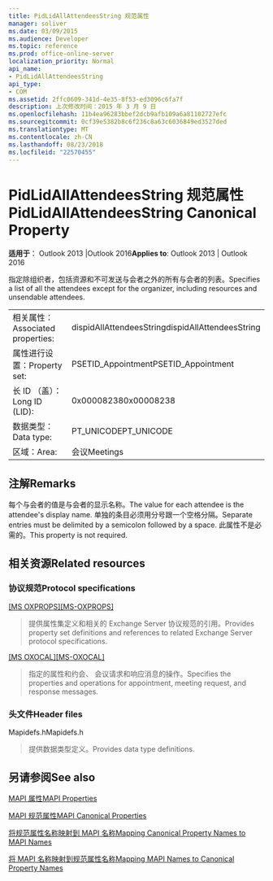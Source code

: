 ```yaml
---
title: PidLidAllAttendeesString 规范属性
manager: soliver
ms.date: 03/09/2015
ms.audience: Developer
ms.topic: reference
ms.prod: office-online-server
localization_priority: Normal
api_name:
- PidLidAllAttendeesString
api_type:
- COM
ms.assetid: 2ffc0609-341d-4e35-8f53-ed3096c6fa7f
description: 上次修改时间：2015 年 3 月 9 日
ms.openlocfilehash: 11b4ea96283bbef2dcb9afb109a6a81102727efc
ms.sourcegitcommit: 0cf39e5382b8c6f236c8a63c6036849ed3527ded
ms.translationtype: MT
ms.contentlocale: zh-CN
ms.lasthandoff: 08/23/2018
ms.locfileid: "22570455"
---
```

# <a name="pidlidallattendeesstring-canonical-property"></a><span data-ttu-id="b1955-103">PidLidAllAttendeesString 规范属性</span><span class="sxs-lookup"><span data-stu-id="b1955-103">PidLidAllAttendeesString Canonical Property</span></span>

  
  
<span data-ttu-id="b1955-104">**适用于**： Outlook 2013 |Outlook 2016</span><span class="sxs-lookup"><span data-stu-id="b1955-104">**Applies to**: Outlook 2013 | Outlook 2016</span></span> 
  
<span data-ttu-id="b1955-105">指定除组织者，包括资源和不可发送与会者之外的所有与会者的列表。</span><span class="sxs-lookup"><span data-stu-id="b1955-105">Specifies a list of all the attendees except for the organizer, including resources and unsendable attendees.</span></span>
  
|||
|:-----|:-----|
|<span data-ttu-id="b1955-106">相关属性：</span><span class="sxs-lookup"><span data-stu-id="b1955-106">Associated properties:</span></span>  <br/> |<span data-ttu-id="b1955-107">dispidAllAttendeesString</span><span class="sxs-lookup"><span data-stu-id="b1955-107">dispidAllAttendeesString</span></span>  <br/> |
|<span data-ttu-id="b1955-108">属性进行设置：</span><span class="sxs-lookup"><span data-stu-id="b1955-108">Property set:</span></span>  <br/> |<span data-ttu-id="b1955-109">PSETID_Appointment</span><span class="sxs-lookup"><span data-stu-id="b1955-109">PSETID_Appointment</span></span>  <br/> |
|<span data-ttu-id="b1955-110">长 ID （盖）：</span><span class="sxs-lookup"><span data-stu-id="b1955-110">Long ID (LID):</span></span>  <br/> |<span data-ttu-id="b1955-111">0x00008238</span><span class="sxs-lookup"><span data-stu-id="b1955-111">0x00008238</span></span>  <br/> |
|<span data-ttu-id="b1955-112">数据类型：</span><span class="sxs-lookup"><span data-stu-id="b1955-112">Data type:</span></span>  <br/> |<span data-ttu-id="b1955-113">PT_UNICODE</span><span class="sxs-lookup"><span data-stu-id="b1955-113">PT_UNICODE</span></span>  <br/> |
|<span data-ttu-id="b1955-114">区域：</span><span class="sxs-lookup"><span data-stu-id="b1955-114">Area:</span></span>  <br/> |<span data-ttu-id="b1955-115">会议</span><span class="sxs-lookup"><span data-stu-id="b1955-115">Meetings</span></span>  <br/> |
   
## <a name="remarks"></a><span data-ttu-id="b1955-116">注解</span><span class="sxs-lookup"><span data-stu-id="b1955-116">Remarks</span></span>

<span data-ttu-id="b1955-117">每个与会者的值是与会者的显示名称。</span><span class="sxs-lookup"><span data-stu-id="b1955-117">The value for each attendee is the attendee's display name.</span></span> <span data-ttu-id="b1955-118">单独的条目必须用分号跟一个空格分隔。</span><span class="sxs-lookup"><span data-stu-id="b1955-118">Separate entries must be delimited by a semicolon followed by a space.</span></span> <span data-ttu-id="b1955-119">此属性不是必需的。</span><span class="sxs-lookup"><span data-stu-id="b1955-119">This property is not required.</span></span>
  
## <a name="related-resources"></a><span data-ttu-id="b1955-120">相关资源</span><span class="sxs-lookup"><span data-stu-id="b1955-120">Related resources</span></span>

### <a name="protocol-specifications"></a><span data-ttu-id="b1955-121">协议规范</span><span class="sxs-lookup"><span data-stu-id="b1955-121">Protocol specifications</span></span>

<span data-ttu-id="b1955-122">[[MS OXPROPS]](http://msdn.microsoft.com/library/f6ab1613-aefe-447d-a49c-18217230b148%28Office.15%29.aspx)</span><span class="sxs-lookup"><span data-stu-id="b1955-122">[[MS-OXPROPS]](http://msdn.microsoft.com/library/f6ab1613-aefe-447d-a49c-18217230b148%28Office.15%29.aspx)</span></span>
  
> <span data-ttu-id="b1955-123">提供属性集定义和相关的 Exchange Server 协议规范的引用。</span><span class="sxs-lookup"><span data-stu-id="b1955-123">Provides property set definitions and references to related Exchange Server protocol specifications.</span></span>
    
<span data-ttu-id="b1955-124">[[MS OXOCAL]](http://msdn.microsoft.com/library/09861fde-c8e4-4028-9346-e7c214cfdba1%28Office.15%29.aspx)</span><span class="sxs-lookup"><span data-stu-id="b1955-124">[[MS-OXOCAL]](http://msdn.microsoft.com/library/09861fde-c8e4-4028-9346-e7c214cfdba1%28Office.15%29.aspx)</span></span>
  
> <span data-ttu-id="b1955-125">指定的属性和约会、 会议请求和响应消息的操作。</span><span class="sxs-lookup"><span data-stu-id="b1955-125">Specifies the properties and operations for appointment, meeting request, and response messages.</span></span>
    
### <a name="header-files"></a><span data-ttu-id="b1955-126">头文件</span><span class="sxs-lookup"><span data-stu-id="b1955-126">Header files</span></span>

<span data-ttu-id="b1955-127">Mapidefs.h</span><span class="sxs-lookup"><span data-stu-id="b1955-127">Mapidefs.h</span></span>
  
> <span data-ttu-id="b1955-128">提供数据类型定义。</span><span class="sxs-lookup"><span data-stu-id="b1955-128">Provides data type definitions.</span></span>
    
## <a name="see-also"></a><span data-ttu-id="b1955-129">另请参阅</span><span class="sxs-lookup"><span data-stu-id="b1955-129">See also</span></span>



[<span data-ttu-id="b1955-130">MAPI 属性</span><span class="sxs-lookup"><span data-stu-id="b1955-130">MAPI Properties</span></span>](mapi-properties.md)
  
[<span data-ttu-id="b1955-131">MAPI 规范属性</span><span class="sxs-lookup"><span data-stu-id="b1955-131">MAPI Canonical Properties</span></span>](mapi-canonical-properties.md)
  
[<span data-ttu-id="b1955-132">将规范属性名称映射到 MAPI 名称</span><span class="sxs-lookup"><span data-stu-id="b1955-132">Mapping Canonical Property Names to MAPI Names</span></span>](mapping-canonical-property-names-to-mapi-names.md)
  
[<span data-ttu-id="b1955-133">将 MAPI 名称映射到规范属性名称</span><span class="sxs-lookup"><span data-stu-id="b1955-133">Mapping MAPI Names to Canonical Property Names</span></span>](mapping-mapi-names-to-canonical-property-names.md)

